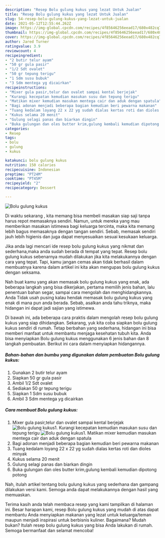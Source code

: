 ```yaml
---
description: "Resep Bolu gulung kukus yang lezat Untuk Jualan"
title: "Resep Bolu gulung kukus yang lezat Untuk Jualan"
slug: 54-resep-bolu-gulung-kukus-yang-lezat-untuk-jualan
date: 2021-05-12T12:55:44.262Z
image: https://img-global.cpcdn.com/recipes/4f85646256eead17/680x482cq70/bolu-gulung-kukus-foto-resep-utama.jpg
thumbnail: https://img-global.cpcdn.com/recipes/4f85646256eead17/680x482cq70/bolu-gulung-kukus-foto-resep-utama.jpg
cover: https://img-global.cpcdn.com/recipes/4f85646256eead17/680x482cq70/bolu-gulung-kukus-foto-resep-utama.jpg
author: Jared Turner
ratingvalue: 3.9
reviewcount: 4
recipeingredient:
- "2 butir telur ayam"
- "50 gr gula pasir"
- "1/2 Sdt ovalet"
- "50 gr tepung terigu"
- "1 Sdm susu bubuk"
- "3 Sdm mentega yg dicairkan"
recipeinstructions:
- "Mixer gula pasir,telur dan ovalet sampai kental berjejak"
- "Kurangi kecepatan kemudian masukan susu dan tepung terigu"
- "Matikan mixer kemudian masukan mentega cair dan aduk dengan spatula"
- "Bagi adonan menjadi beberapa bagian kemudian beri pewarna makanan"
- "Tuang kedalam loyang 22 x 22 yg sudah dialas kertas roti dan dioles minyak"
- "Kukus selama 20 menit"
- "Gulung selagi panas dan biarkan dingin"
- "Buka gulungan dan oles butter krim,gulung kembali kemudian dipotong potong"
categories:
- Resep
tags:
- bolu
- gulung
- kukus

katakunci: bolu gulung kukus 
nutrition: 150 calories
recipecuisine: Indonesian
preptime: "PT24M"
cooktime: "PT45M"
recipeyield: "2"
recipecategory: Dessert

---
```



![Bolu gulung kukus](https://img-global.cpcdn.com/recipes/4f85646256eead17/680x482cq70/bolu-gulung-kukus-foto-resep-utama.jpg)

Di waktu  sekarang , kita memang bisa membeli masakan siap saji tanpa harus repot memasaknya sendiri. Namun, untuk mereka yang mau memberikan masakan istimewa bagi keluarga tercinta, maka kita memang lebih bagus memasaknya dengan tangan sendiri. Sebab, memasak sendiri jauh lebih higienis dan juga dapat menyesuaikan sesuai kesukaan keluarga.

Jika anda lagi mencari ide resep bolu gulung kukus yang nikmat dan sederhana,maka anda sudah berada di tempat yang tepat. Resep bolu gulung kukus  sebenarnya mudah dilakukan jika kita melakukannya dengan cara yang tepat. Tapi, kamu jangan cemas akan tidak berhasil dalam membuatnya 
karena dalam artikel ini kita akan mengupas bolu gulung kukus dengan seksama.  



Nah buat kamu yang akan memasak bolu gulung kukus yang enak, ada beberapa langkah yang bisa dikerjakan, pertama memilih jenis bahan, lalu penentuan bahan segar, sampai cara mengolah dan menghidangkannya. Anda Tidak usah pusing kalau hendak memasak bolu gulung kukus yang enak di mana pun anda berada. Sebab, asalkan anda  tahu triknya, maka hidangan ini dapat jadi sajian yang istimewa.

Di bawah ini, ada beberapa cara praktis  dalam mengolah resep bolu gulung kukus yang siap dihidangkan. Sekarang, yuk kita coba siapkan bolu gulung kukus sendiri di rumah. Tetap berbahan yang sederhana, hidangan ini bisa memberi manfaat untuk membantu menjaga kesehatan tubuh kita. Anda bisa menyiapkan Bolu gulung kukus menggunakan 6 jenis bahan dan 8 langkah pembuatan. Berikut ini cara dalam menyiapkan hidangannya.

<!--inarticleads1-->

##### Bahan-bahan dan bumbu yang digunakan dalam pembuatan Bolu gulung kukus:

1. Gunakan 2 butir telur ayam
1. Siapkan 50 gr gula pasir
1. Ambil 1/2 Sdt ovalet
1. Sediakan 50 gr tepung terigu
1. Siapkan 1 Sdm susu bubuk
1. Ambil 3 Sdm mentega yg dicairkan




<!--inarticleads2-->

##### Cara membuat Bolu gulung kukus:

1. Mixer gula pasir,telur dan ovalet sampai kental berjejak
<img src="https://img-global.cpcdn.com/steps/1c83294ffa9af15d/160x128cq70/bolu-gulung-kukus-langkah-memasak-1-foto.jpg" alt="Bolu gulung kukus">1. Kurangi kecepatan kemudian masukan susu dan tepung terigu
<img src="https://img-global.cpcdn.com/steps/45cd58846c85b4ff/160x128cq70/bolu-gulung-kukus-langkah-memasak-2-foto.jpg" alt="Bolu gulung kukus">1. Matikan mixer kemudian masukan mentega cair dan aduk dengan spatula
1. Bagi adonan menjadi beberapa bagian kemudian beri pewarna makanan
1. Tuang kedalam loyang 22 x 22 yg sudah dialas kertas roti dan dioles minyak
1. Kukus selama 20 menit
1. Gulung selagi panas dan biarkan dingin
1. Buka gulungan dan oles butter krim,gulung kembali kemudian dipotong potong




Nah, itulah artikel tentang  bolu gulung kukus  yang sederhana dan gampang dilakukan versi kami. Semoga anda dapat melakukannya dengan hasil yang memuaskan. 

Terima kasih anda telah membaca resep yang kami tampilkan di halaman ini. Besar harapan kami, resep  Bolu gulung kukus yang mudah di atas dapat membantu Anda menyiapkan makanan yang lezat untuk keluarga/teman maupun menjadi inspirasi untuk berbisnis kuliner. Bagaimana? Mudah bukan? Itulah resep bolu gulung kukus yang bisa Anda lakukan di rumah. Semoga bermanfaat dan selamat mencoba!


